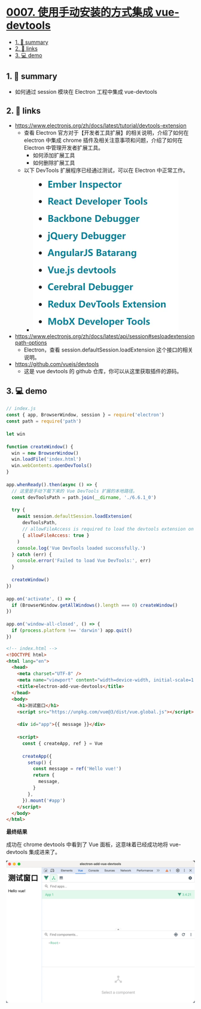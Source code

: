 # [0007. 使用手动安装的方式集成 vue-devtools](https://github.com/Tdahuyou/electron/tree/main/0007.%20%E4%BD%BF%E7%94%A8%E6%89%8B%E5%8A%A8%E5%AE%89%E8%A3%85%E7%9A%84%E6%96%B9%E5%BC%8F%E9%9B%86%E6%88%90%20vue-devtools)

<!-- region:toc -->
- [1. 📝 summary](#1--summary)
- [2. 🔗 links](#2--links)
- [3. 💻 demo](#3--demo)
<!-- endregion:toc -->
## 1. 📝 summary
- 如何通过 session 模块在 Electron 工程中集成 vue-devtools

## 2. 🔗 links

- https://www.electronjs.org/zh/docs/latest/tutorial/devtools-extension
  - 查看 Electron 官方对于【开发者工具扩展】的相关说明，介绍了如何在 electron 中集成 chrome 插件及相关注意事项和问题，介绍了如何在 Electron 中管理开发者扩展工具。
    - 如何添加扩展工具
    - 如何删除扩展工具
  - 以下 DevTools 扩展程序已经通过测试，可以在 Electron 中正常工作。
    - ![](md-imgs/2024-10-13-21-06-36.png)
- https://www.electronjs.org/zh/docs/latest/api/session#sesloadextensionpath-options
  - Electron，查看 session.defaultSession.loadExtension 这个接口的相关说明。
- https://github.com/vuejs/devtools
  - 这是 vue devtools 的 github 仓库，你可以从这里获取插件的源码。

## 3. 💻 demo

```js
// index.js
const { app, BrowserWindow, session } = require('electron')
const path = require('path')

let win

function createWindow() {
  win = new BrowserWindow()
  win.loadFile('index.html')
  win.webContents.openDevTools()
}

app.whenReady().then(async () => {
  // 这里是手动下载下来的 Vue DevTools 扩展的本地路径。
  const devToolsPath = path.join(__dirname, './6.6.1_0')

  try {
    await session.defaultSession.loadExtension(
      devToolsPath,
      // allowFileAccess is required to load the devtools extension on file:// URLs.
      { allowFileAccess: true }
    )
    console.log('Vue DevTools loaded successfully.')
  } catch (err) {
    console.error('Failed to load Vue DevTools:', err)
  }

  createWindow()
})

app.on('activate', () => {
  if (BrowserWindow.getAllWindows().length === 0) createWindow()
})

app.on('window-all-closed', () => {
  if (process.platform !== 'darwin') app.quit()
})
```

```html
<!-- index.html -->
<!DOCTYPE html>
<html lang="en">
  <head>
    <meta charset="UTF-8" />
    <meta name="viewport" content="width=device-width, initial-scale=1.0" />
    <title>electron-add-vue-devtools</title>
  </head>
  <body>
    <h1>测试窗口</h1>
    <script src="https://unpkg.com/vue@3/dist/vue.global.js"></script>

    <div id="app">{{ message }}</div>

    <script>
      const { createApp, ref } = Vue

      createApp({
        setup() {
          const message = ref('Hello vue!')
          return {
            message,
          }
        },
      }).mount('#app')
    </script>
  </body>
</html>
```

**最终结果**

成功在 chrome devtools 中看到了 Vue 面板，这意味着已经成功地将 vue-devtools 集成进来了。

![](md-imgs/2024-10-13-21-07-49.png)
